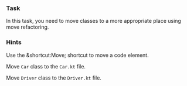 ### Task

In this task, you need to move classes to a more appropriate place using move refactoring.

### Hints

<div class="hint" title="Shortcut for Move refactoring">

Use the &shortcut:Move; shortcut to move a code element.

</div>

<div class="hint" title="Refactoring hint">

Move `Car` class to the `Car.kt` file.

Move `Driver` class to the `Driver.kt` file.

</div>
